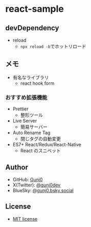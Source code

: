 # react-sample

## devDependency

- reload
  - `npx reload -b`でホットリロード

## メモ

- 有名なライブラリ
  - react hook form

### おすすめ拡張機能

- Prettier
  - 整形ツール
- Live Server
  - 簡易サーバー
- Auto Rename Tag
  - 閉じタグの自動変更
- ES7+ React/Redux/React-Native
  - React のスニペット

## Author

- GitHub: [Gunj0](https://github.com/Gunj0)
- X(Twitter): [@gunj0dev](https://x.com/gunj0dev)
- BlueSky: [@gunj0.bsky.social](https://bsky.app/profile/gunj0.bsky.social)

## License

- [MIT license](https://en.wikipedia.org/wiki/MIT_License)
